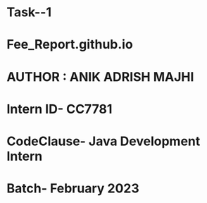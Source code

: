 # Task--1
# Fee_Report.github.io
# AUTHOR : ANIK ADRISH MAJHI
# Intern ID- CC7781
# CodeClause- Java Development Intern
# Batch- February 2023
